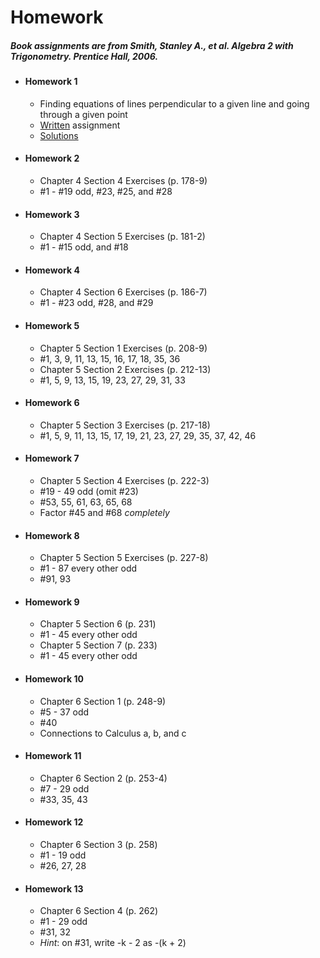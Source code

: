 # Homework

##### Book assignments are from Smith, Stanley A., et al. *Algebra 2 with Trigonometry.* Prentice Hall, 2006. 

- #### Homework 1
  - Finding equations of lines perpendicular to a given line and going through a given point
  - [Written](https://github.com/justinthompson593/Algebra2/blob/0a03c52714a2ce2d9e89a145d9290991ef982b9e/Homework/Homework1.pdf) assignment
  - [Solutions](https://github.com/justinthompson593/Algebra2/blob/4a70fc6a1d6c3699999895705b2c02e55daf1894/Homework/Homework1Solutions.pdf)
- #### Homework 2
  - Chapter 4 Section 4 Exercises (p. 178-9) 
  - #1 - #19 odd, #23, #25, and #28
- #### Homework 3
  - Chapter 4 Section 5 Exercises (p. 181-2)
  - #1 - #15 odd, and #18
- #### Homework 4
  - Chapter 4 Section 6 Exercises (p. 186-7)
  - #1 - #23 odd, #28, and #29
- #### Homework 5
  - Chapter 5 Section 1 Exercises (p. 208-9)
  - #1, 3, 9, 11, 13, 15, 16, 17, 18, 35, 36
  - Chapter 5 Section 2 Exercises (p. 212-13)
  - #1, 5, 9, 13, 15, 19, 23, 27, 29, 31, 33
- #### Homework 6
  - Chapter 5 Section 3 Exercises (p. 217-18) 
  - #1, 5, 9, 11, 13, 15, 17, 19, 21, 23, 27, 29, 35, 37, 42, 46
- #### Homework 7
  - Chapter 5 Section 4 Exercises (p. 222-3)
  - #19 - 49 odd (omit #23)
  - #53, 55, 61, 63, 65, 68
  - Factor #45 and #68 *completely*
- #### Homework 8
  - Chapter 5 Section 5 Exercises (p. 227-8)
  - #1 - 87 every other odd
  - #91, 93
- #### Homework 9
  - Chapter 5 Section 6 (p. 231)
  - #1 - 45 every other odd
  - Chapter 5 Section 7 (p. 233)
  - #1 - 45 every other odd
- #### Homework 10
  - Chapter 6 Section 1 (p. 248-9)
  - #5 - 37 odd
  - #40
  - Connections to Calculus a, b, and c
- #### Homework 11
  - Chapter 6 Section 2 (p. 253-4)
  - #7 - 29 odd
  - #33, 35, 43
- #### Homework 12
  - Chapter 6 Section 3 (p. 258) 
  - #1 - 19 odd
  - #26, 27, 28
- #### Homework 13
  - Chapter 6 Section 4 (p. 262)
  - #1 - 29 odd
  - #31, 32
  - *Hint*: on #31, write -k - 2 as -(k + 2)

